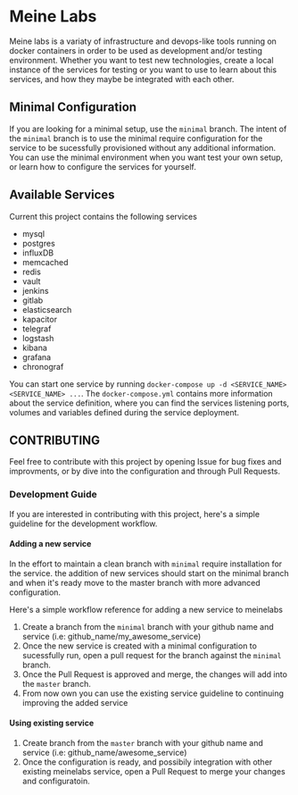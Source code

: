 # Meine Labs

Meine labs is a variaty of infrastructure and devops-like tools running on
docker containers in order to be used as development and/or testing environment.
Whether you want to test new technologies, create a local instance of the services for
testing or you want to use to learn about this services, and how they maybe be
integrated with each other.

## Minimal Configuration

If you are looking for a minimal setup, use the `minimal` branch. The intent of
the `minimal` branch is to use the minimal require configuration for the service
to be sucessfully provisioned without any additional information. You can use the
minimal environment when you want test your own setup, or learn how to configure
the services for yourself.

## Available Services

Current this project contains the following services

- mysql
- postgres
- influxDB
- memcached
- redis
- vault
- jenkins
- gitlab
- elasticsearch
- kapacitor
- telegraf
- logstash
- kibana
- grafana
- chronograf

You can start one service by running `docker-compose up -d <SERVICE_NAME> <SERVICE_NAME> ...`.
The `docker-compose.yml` contains more information about the service definition, where you
can find the services listening ports, volumes and variables defined during the service
deployment.

## CONTRIBUTING

Feel free to contribute with this project by opening Issue for bug fixes and improvments, or by
dive into the configuration and through Pull Requests. 

### Development Guide

If you are interested in contributing with this project, here's a simple guideline for the development
workflow. 

#### Adding a new service

In the effort to maintain a clean branch with `minimal` require installation for the service. the addition
of new services should start on the minimal branch and when it's ready move to the master branch with more
advanced configuration.

Here's a simple workflow reference for adding a new service to meinelabs

1. Create a branch from the `minimal` branch with your github name and service (i.e: github_name/my_awesome_service) 
2. Once the new service is created with a minimal configuration to sucessfully run, open a pull request for the branch
   against the `minimal` branch.
3. Once the Pull Request is approved and merge, the changes will add into the `master` branch. 
4. From now own you can use the existing service guideline to continuing improving the added service

#### Using existing service

1. Create branch from the `master` branch with your github name and service (i.e: github_name/awesome_service)
2. Once the configuration is ready, and possibily integration with other existing meinelabs service, open a Pull Request
   to merge your changes and configuratoin.

